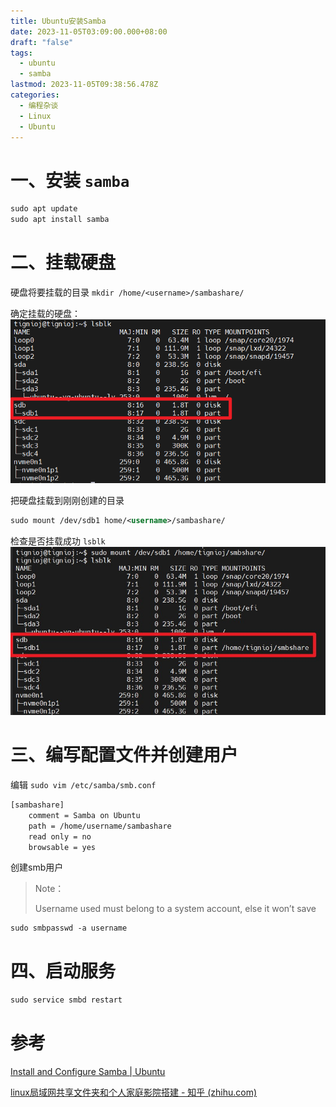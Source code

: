```yaml
---
title: Ubuntu安装Samba
date: 2023-11-05T03:09:00.000+08:00
draft: "false"
tags:
  - ubuntu
  - samba
lastmod: 2023-11-05T09:38:56.478Z
categories:
  - 编程杂谈
  - Linux
  - Ubuntu
---
```



# 一、安装 `samba`

```xml
sudo apt update
sudo apt install samba
```

# 二、挂载硬盘

硬盘将要挂载的目录 `mkdir /home/<username>/sambashare/`

确定挂载的硬盘：
![](Pasted%20image%2020231105173854.png)


把硬盘挂载到刚刚创建的目录

```xml
sudo mount /dev/sdb1 home/<username>/sambashare/
```

检查是否挂载成功 `lsblk`
![](Pasted%20image%2020231105031132.png)

# 三、编写配置文件并创建用户

编辑 `sudo vim /etc/samba/smb.conf`

```xml
[sambashare]
    comment = Samba on Ubuntu
    path = /home/username/sambashare
    read only = no
    browsable = yes
```

创建smb用户

> Note：
> 
> Username used must belong to a system account, else it won’t save

```xml
sudo smbpasswd -a username
```

# 四、启动服务

```xml
sudo service smbd restart
```

# 参考
[Install and Configure Samba | Ubuntu](https://ubuntu.com/tutorials/install-and-configure-samba#1-overview)

[linux局域网共享文件夹和个人家庭影院搭建 - 知乎 (zhihu.com)](https://zhuanlan.zhihu.com/p/355606638#:~:text=1.%E5%AE%89%E8%A3%85samba%2C%E5%AE%9E%E7%8E%B0%E6%96%87%E4%BB%B6%E5%A4%B9%E5%B1%80%E5%9F%9F%E7%BD%91%E5%86%85%E5%85%B1%E4%BA%AB%EF%BC%8C%E4%B9%9F%E6%96%B9%E4%BE%BF%E5%90%8E%E6%9C%9F%E9%80%9A%E8%BF%87%E7%94%B5%E8%84%91%E7%9B%B4%E6%8E%A5%E8%AE%BF%E9%97%AE%E7%AE%A1%E7%90%86%20%E5%AE%89%E8%A3%85%E5%91%BD%E4%BB%A4%EF%BC%8C%E8%BF%99%E9%87%8C%E4%BB%A5ubuntu%E4%B8%BA%E4%BE%8B%EF%BC%9A%20sudo%20apt-get,install%20samba%20samba-common%202.%E5%AE%89%E8%A3%85%E5%AE%8C%E5%90%8E%2C%E5%85%88%E5%A4%87%E4%BB%BDsamba%E9%85%8D%E7%BD%AE%E6%96%87%E4%BB%B6%EF%BC%8C%E7%84%B6%E5%90%8E%E5%9C%A8%E6%96%B0%E5%BB%BA%E4%B8%80%E4%B8%AA%EF%BC%8C%E5%A1%AB%E5%86%99%E9%9C%80%E8%A6%81%E9%85%8D%E7%BD%AE%E7%9A%84%E5%86%85%E5%AE%B9)


